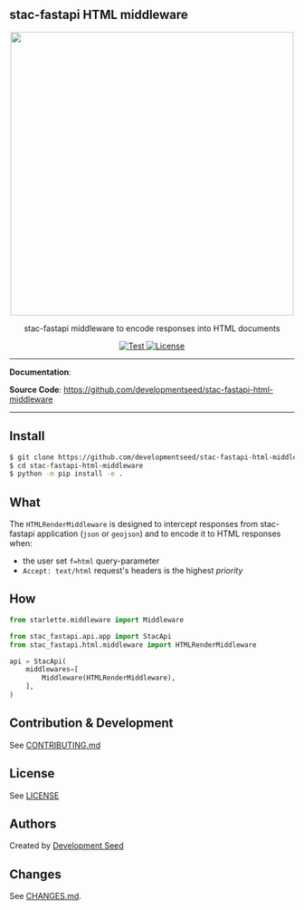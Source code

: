 ## stac-fastapi HTML middleware

<p align="center">
  <img width="500" src="https://github.com/user-attachments/assets/f243a238-5ba7-44da-963a-cd865578c2a5"/>
  <p align="center">stac-fastapi middleware to encode responses into HTML documents</p>
</p>
<p align="center">
  <a href="https://github.com/developmentseed/stac-fastapi-html-middleware/actions?query=workflow%3ACI" target="_blank">
      <img src="https://github.com/developmentseed/stac-fastapi-html-middleware/workflows/CI/badge.svg" alt="Test">
  </a>
  <a href="https://github.com/developmentseed/stac-fastapi-html-middleware/blob/main/LICENSE" target="_blank">
      <img src="https://img.shields.io/github/license/developmentseed/stac-fastapi-html-middleware.svg" alt="License">
  </a>
</p>


---

**Documentation**:

**Source Code**: <a href="https://github.com/developmentseed/stac-fastapi-html-middleware" target="_blank">https://github.com/developmentseed/stac-fastapi-html-middleware</a>

---

## Install

```bash
$ git clone https://github.com/developmentseed/stac-fastapi-html-middleware.git
$ cd stac-fastapi-html-middleware
$ python -m pip install -e .
```

## What

The `HTMLRenderMiddleware` is designed to intercept responses from stac-fastapi application (`json` or `geojson`) and to encode it to HTML responses when:
- the user set `f=html` query-parameter
- `Accept: text/html` request's headers is the highest *priority*

## How

```python
from starlette.middleware import Middleware

from stac_fastapi.api.app import StacApi
from stac_fastapi.html.middleware import HTMLRenderMiddleware

api = StacApi(
    middlewares=[
        Middleware(HTMLRenderMiddleware),
    ],
)
```

## Contribution & Development

See [CONTRIBUTING.md](https://github.com/developmentseed/stac-fastapi-html-middleware/blob/main/CONTRIBUTING.md)

## License

See [LICENSE](https://github.com/developmentseed/stac-fastapi-html-middleware/blob/main/LICENSE)

## Authors

Created by [Development Seed](<http://developmentseed.org>)

## Changes

See [CHANGES.md](https://github.com/developmentseed/stac-fastapi-html-middleware/blob/main/CHANGES.md).

